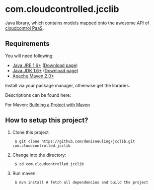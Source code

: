 com.cloudcontrolled.jcclib
==========================

Java library, which contains models mapped onto the awesome API of [cloudcontrol PaaS](https://www.cloudcontrol.com/).

Requirements
------------
You will need following:

- [Java JRE 1.6+](http://www.oracle.com/technetwork/java/javase/downloads) ([Download page](http://www.oracle.com/technetwork/java/javase/downloads/jre6-downloads-1637595.html))
- [Java JDK 1.6+](http://www.oracle.com/technetwork/java/javase/downloads) ([Download page](http://www.oracle.com/technetwork/java/javase/downloads/jdk6-downloads-1637591.html))
- [Apache Maven 2.0+](http://maven.apache.org/)

Install via your package manager, otherwise get the libraries.

Descriptions can be found here:

For Maven: [Building a Project with Maven](http://maven.apache.org/run-maven/index.html)


How to setup this project?
--------------------------
1. Clone this project

        $ git clone https://github.com/denisneuling/jcclib.git com.cloudcontrolled.jcclib

2. Change into the directory:

        $ cd com.cloudcontrolled.jcclib

3. Run maven:

        $ mvn install # fetch all dependencies and build the project

